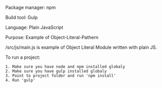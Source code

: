Package manager: npm

Build tool: Gulp

Language: Plain JavaScript

Purpose: Example of Object-Literal-Pathern


/src/js/main.js is example of Object Literal Module written with plain JS.


To run a project:

	1. Make sure you have node and npm installed globaly
	2. Make sure you have gulp installed globaly
	3. Point to project folder and run 'npm install'
	4. Run 'gulp'
